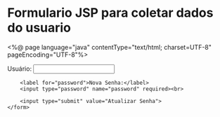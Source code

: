 # Formulario JSP para coletar dados do usuario 
<%@ page language="java" contentType="text/html; charset=UTF-8" pageEncoding="UTF-8"%>
<!DOCTYPE html>
<html>
<head>
    <meta charset="UTF-8">
    <title>Atualizar Senha</title>
</head>
<body>
    <form action="UpdatePasswordServlet" method="post">
        <label for="username">Usuário:</label>
        <input type="text" name="username" required><br>
        
        <label for="password">Nova Senha:</label>
        <input type="password" name="password" required><br>
        
        <input type="submit" value="Atualizar Senha">
    </form>
</body>
</html>
